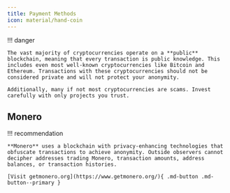 ```yaml
---
title: Payment Methods
icon: material/hand-coin
---
```

!!! danger

    The vast majority of cryptocurrencies operate on a **public** blockchain, meaning that every transaction is public knowledge. This includes even most well-known cryptocurrencies like Bitcoin and Ethereum. Transactions with these cryptocurrencies should not be considered private and will not protect your anonymity.

    Additionally, many if not most cryptocurrencies are scams. Invest carefully with only projects you trust.

## Monero

!!! recommendation

    **Monero** uses a blockchain with privacy-enhancing technologies that obfuscate transactions to achieve anonymity. Outside observers cannot decipher addresses trading Monero, transaction amounts, address balances, or transaction histories. 

    [Visit getmonero.org](https://www.getmonero.org/){ .md-button .md-button--primary }
